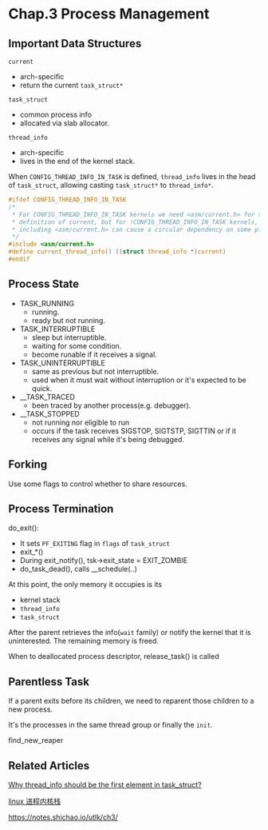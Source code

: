 # Chap.3 Process Management

## Important Data Structures

`current`
- arch-specific
- return the current `task_struct*`

`task_struct`
- common process info
- allocated via slab allocator.

`thread_info`
- arch-specific
- lives in the end of the kernel stack.

When `CONFIG_THREAD_INFO_IN_TASK` is defined, `thread_info` lives in the head of `task_struct`, allowing casting `task_struct*` to `thread_info*`.

```C
#ifdef CONFIG_THREAD_INFO_IN_TASK
/*
 * For CONFIG_THREAD_INFO_IN_TASK kernels we need <asm/current.h> for the
 * definition of current, but for !CONFIG_THREAD_INFO_IN_TASK kernels,
 * including <asm/current.h> can cause a circular dependency on some platforms.
 */
#include <asm/current.h>
#define current_thread_info() ((struct thread_info *)current)
#endif

```

## Process State

- TASK_RUNNING
    - running.
    - ready but not running.
- TASK_INTERRUPTIBLE
    - sleep but interruptible.
    - waiting for some condition.
    - become runable if it receives a signal.
- TASK_UNINTERRUPTIBLE
    - same as previous but not interruptible.
    - used when it must wait without interruption  or it's expected to be quick.
- __TASK_TRACED
    -  been traced by another process(e.g. debugger).
- __TASK_STOPPED
    - not running nor eligible to run
    - occurs if the task receives SIGSTOP, SIGTSTP, SIGTTIN or if it receives any signal while it's being debugged.


## Forking

Use some flags to control whether to share resources.

## Process Termination

do_exit():
- It sets `PF_EXITING` flag in `flags` of `task_struct`
- exit_*()
- During exit_notify(), tsk->exit_state = EXIT_ZOMBIE
- do_task_dead(), calls __schedule(..)

At this point, the only memory it occupies is its
- kernel stack
- `thread_info`
- `task_struct`

After the parent retrieves the info(`wait` family) or notify the kernel that it is uninterested. The remaining memory is freed.

When to deallocated process descriptor, release_task() is called



## Parentless Task
If a parent exits before its children, we need to reparent those children to a new process.

It's the processes in the same thread group or finally the `init`.

find_new_reaper

## Related Articles

[Why thread_info should be the first element in task_struct?](https://stackoverflow.com/questions/61886139/why-thread-info-should-be-the-first-element-in-task-struct)

[linux 进程内核栈](https://zhuanlan.zhihu.com/p/296750228)

https://notes.shichao.io/utlk/ch3/
